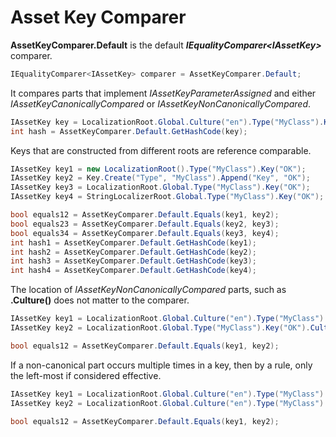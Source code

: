# Asset Key Comparer

**AssetKeyComparer.Default** is the default **<i>IEqualityComparer&lt;IAssetKey&gt;</i>** comparer.

```csharp
IEqualityComparer<IAssetKey> comparer = AssetKeyComparer.Default;
```

It compares parts that implement *IAssetKeyParameterAssigned* and either *IAssetKeyCanonicallyCompared* or *IAssetKeyNonCanonicallyCompared*.

```csharp
IAssetKey key = LocalizationRoot.Global.Culture("en").Type("MyClass").Key("OK");
int hash = AssetKeyComparer.Default.GetHashCode(key);
```

Keys that are constructed from different roots are reference comparable. 

```csharp
IAssetKey key1 = new LocalizationRoot().Type("MyClass").Key("OK");
IAssetKey key2 = Key.Create("Type", "MyClass").Append("Key", "OK");
IAssetKey key3 = LocalizationRoot.Global.Type("MyClass").Key("OK");
IAssetKey key4 = StringLocalizerRoot.Global.Type("MyClass").Key("OK");

bool equals12 = AssetKeyComparer.Default.Equals(key1, key2);
bool equals23 = AssetKeyComparer.Default.Equals(key2, key3);
bool equals34 = AssetKeyComparer.Default.Equals(key3, key4);
int hash1 = AssetKeyComparer.Default.GetHashCode(key1);
int hash2 = AssetKeyComparer.Default.GetHashCode(key2);
int hash3 = AssetKeyComparer.Default.GetHashCode(key3);
int hash4 = AssetKeyComparer.Default.GetHashCode(key4);
```

The location of *IAssetKeyNonCanonicallyCompared* parts, such as **.Culture()** does not matter to the comparer.

```csharp
IAssetKey key1 = LocalizationRoot.Global.Culture("en").Type("MyClass").Key("OK");
IAssetKey key2 = LocalizationRoot.Global.Type("MyClass").Key("OK").Culture("en");

bool equals12 = AssetKeyComparer.Default.Equals(key1, key2);
```

If a non-canonical part occurs multiple times in a key, then by a rule, only the left-most if considered effective.

```csharp
IAssetKey key1 = LocalizationRoot.Global.Culture("en").Type("MyClass").Key("OK");
IAssetKey key2 = LocalizationRoot.Global.Culture("en").Type("MyClass").Key("OK").Culture("de");

bool equals12 = AssetKeyComparer.Default.Equals(key1, key2);
```

